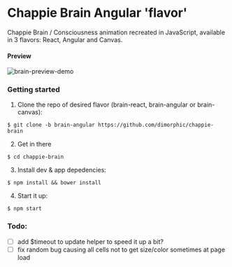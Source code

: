 # Chappie Brain Angular 'flavor'
Chappie Brain / Consciousness animation recreated in JavaScript, available in 3 flavors: React, Angular and Canvas.

#### Preview

![brain-preview-demo](http://i.imgur.com/U0zdZkh.jpg)

### Getting started

1. Clone the repo of desired flavor (brain-react, brain-angular or brain-canvas):
  
  `$ git clone -b brain-angular https://github.com/dimorphic/chappie-brain`

2. Get in there

  `$ cd chappie-brain`
  
3. Install dev & app depedencies:

  `$ npm install && bower install`
  
4. Start it up:

  `$ npm start`

### Todo:

- [ ] add $timeout to update helper to speed it up a bit?
- [ ] fix random bug causing all cells not to get size/color sometimes at page load

